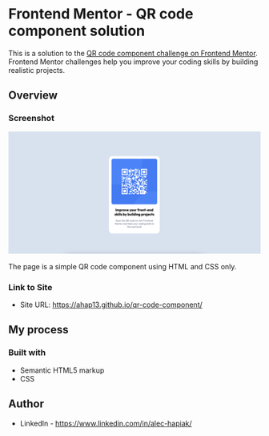 # Frontend Mentor - QR code component solution

This is a solution to the [QR code component challenge on Frontend Mentor](https://www.frontendmentor.io/challenges/qr-code-component-iux_sIO_H). Frontend Mentor challenges help you improve your coding skills by building realistic projects. 

## Overview

### Screenshot

![](design/qr-component.png)

The page is a simple QR code component using HTML and CSS only.

### Link to Site

- Site URL: https://ahap13.github.io/qr-code-component/

## My process

### Built with

- Semantic HTML5 markup
- CSS

## Author

- LinkedIn - https://www.linkedin.com/in/alec-hapiak/
